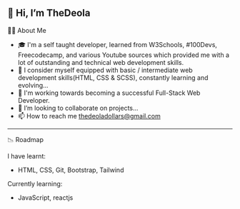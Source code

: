 
👋 Hi, I’m TheDeola
----------------
👨‍💻 About Me

- 🎓  I'm a self taught developer, learned from W3Schools, #100Devs, Freecodecamp, and various Youtube sources which provided me with a lot of outstanding and technical web development skills.
- 💼  I consider myself equipped with basic / intermediate web development skills(HTML, CSS & SCSS), constantly learning and evolving...
- 🌱  I'm working towards becoming a successful Full-Stack Web Developer.
- 💞️  I’m looking to collaborate on projects...
- 📫  How to reach me thedeoladollars@gmail.com

____________________

📉 Roadmap

I have learnt:
- HTML, CSS, Git, Bootstrap, Tailwind

Currently learning:
- JavaScript, 
  reactjs
<!---
TheDeola/TheDeola is a ✨ special ✨ repository because its `README.md` (this file) appears on your GitHub profile.
You can click the Preview link to take a look at your changes.
--->
